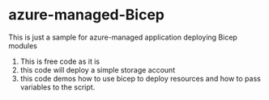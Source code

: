 # azure-managed-Bicep
This is just a sample  for  azure-managed application deploying Bicep modules
1. This is free code as it is
1. this code will deploy a simple storage account
1. this code demos how to use bicep to deploy resources and how to pass variables to the script.
